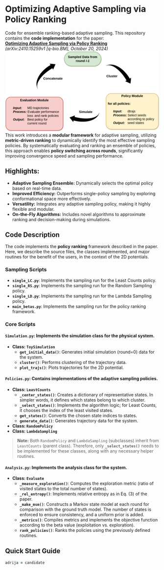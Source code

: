 # Optimizing Adaptive Sampling via Policy Ranking

Code for ensemble ranking-based adaptive sampling. This repository contains the **code implementation** for the paper:  
**[Optimizing Adaptive Sampling via Policy Ranking](https://arxiv.org/pdf/2410.15259)**  
*(arXiv:2410.15259v1 [q-bio.BM], October 20, 2024)*  
![Framework Overview](figures/fig_2.png)
This work introduces a **modular framework** for adaptive sampling, utilizing **metric-driven ranking** to dynamically identify the most effective sampling policies. By systematically evaluating and ranking an ensemble of policies, this approach enables **policy switching across rounds**, significantly improving convergence speed and sampling performance.

## Highlights:
- **Adaptive Sampling Ensemble:** Dynamically selects the optimal policy based on real-time data.
- **Improved Efficiency:** Outperforms single-policy sampling by exploring conformational space more effectively.
- **Versatility:** Integrates any adaptive sampling policy, making it highly flexible and modular.
- **On-the-Fly Algorithms:** Includes novel algorithms to approximate ranking and decision-making during simulations.


## **Code Description**  
The code implements the **policy ranking** framework described in the paper. Here, we describe the source files, the classes implemented, and major routines for the benefit of the users, in the context of the 2D potentials.  

### **Sampling Scripts**  
- **`single_LC.py`**: Implements the sampling run for the Least Counts policy.  
- **`single_RS.py`**: Implements the sampling run for the Random Sampling policy.  
- **`single_LD.py`**: Implements the sampling run for the Lambda Sampling policy.  
- **`main_betas.py`**: Implements the sampling run for the policy ranking framework.  

### **Core Scripts**  
#### **`Simulation.py`**: Implements the simulation class for the physical system.  
- **Class: `ToySimulation`**  
  - **`get_initial_data()`**: Generates initial simulation (round=0) data for the system.  
  - **`cluster()`**: Performs clustering of the trajectory data.  
  - **`plot_trajs()`**: Plots trajectories for the 2D potential.  

#### **`Policies.py`**: Contains implementations of the adaptive sampling policies.  
- **Class: `LeastCounts`**  
  - **`_center_states()`**: Creates a dictionary of representative states. In simpler words, it defines which states belong to which cluster.  
  - **`_select_states()`**: Implements the algorithm logic; for Least Counts, it chooses the index of the least visited states.  
  - **`get_states()`**: Converts the chosen state indices to states.  
  - **`generate_data()`**: Generates trajectory data for the system.  
- **Class: `RandomPolicy`**  
- **Class: `LambdaSampling`**  

> **Note:** Both `RandomPolicy` and `LambdaSampling` (subclasses) inherit from `LeastCounts` (parent class). Therefore, only **`_select_states()`** needs to be implemented for these classes, along with any necessary helper routines.  

#### **`Analysis.py`**: Implements the analysis class for the system.  
- **Class: `Evaluate`**  
  - **`_measure_exploration()`**: Computes the exploration metric (ratio of visited states to the total number of states).  
  - **`_rel_entropy()`**: Implements relative entropy as in Eq. (3) of the paper.  
  - **`_make_msm()`**: Constructs a Markov state model at each round for comparison with the ground truth model. The number of states is enforced to ensure consistency, and a uniform prior is added.  
  - **`_metrics()`**: Compiles metrics and implements the objective function according to the beta value (exploitation vs. exploration).  
  - **`rank_policies()`**: Ranks the policies using the previously defined routines.

## **Quick Start Guide**  
```ruby
adrija = candidate
```
